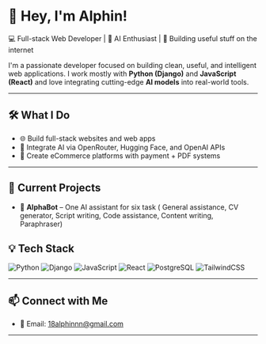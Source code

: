 # 👋 Hey, I'm Alphin!

💻 Full-stack Web Developer | 🧠 AI Enthusiast | 🚀 Building useful stuff on the internet


I'm a passionate developer focused on building clean, useful, and intelligent web applications. I work mostly with **Python (Django)** and **JavaScript (React)** and love integrating cutting-edge **AI models** into real-world tools.

---

## 🛠 What I Do

- 🌐 Build full-stack websites and web apps
- 🧠 Integrate AI via OpenRouter, Hugging Face, and OpenAI APIs
- 🛒 Create eCommerce platforms with payment + PDF systems

---

## 🚧 Current Projects

- 🔹 **AlphaBot** – One AI assistant for six task ( General assistance, CV generator, Script writing, Code assistance, Content writing, Paraphraser)

## 💡 Tech Stack

![Python](https://img.shields.io/badge/-Python-3776AB?style=flat&logo=python&logoColor=white)
![Django](https://img.shields.io/badge/-Django-092E20?style=flat&logo=django&logoColor=white)
![JavaScript](https://img.shields.io/badge/-JavaScript-F7DF1E?style=flat&logo=javascript&logoColor=black)
![React](https://img.shields.io/badge/-React-61DAFB?style=flat&logo=react&logoColor=black)
![PostgreSQL](https://img.shields.io/badge/-PostgreSQL-336791?style=flat&logo=postgresql&logoColor=white)
![TailwindCSS](https://img.shields.io/badge/-TailwindCSS-38B2AC?style=flat&logo=tailwind-css&logoColor=white)

---

## 📫 Connect with Me

- 📧 Email: 18alphinnn@gmail.com

---
